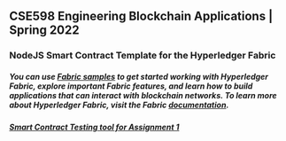 ## CSE598 Engineering Blockchain Applications | Spring 2022

### NodeJS Smart Contract Template for the Hyperledger Fabric

##### You can use [Fabric samples](https://github.com/hyperledger/fabric-samples) to get started working with Hyperledger Fabric, explore important Fabric features, and learn how to build applications that can interact with blockchain networks. To learn more about Hyperledger Fabric, visit the Fabric [documentation](https://hyperledger-fabric.readthedocs.io/en/release-2.2/whatis.html).

##### [Smart Contract Testing tool for Assignment 1](https://www.asu-grader-lti.com/assignment/1/)
